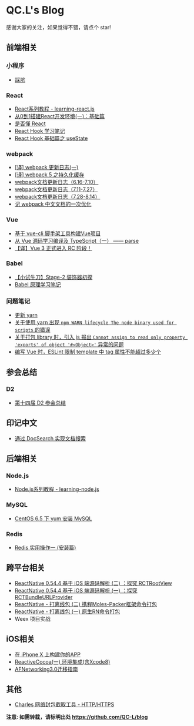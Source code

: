 # QC.L's Blog

感谢大家的关注，如果觉得不错，请点个 star!

## 前端相关

### 小程序

* [踩坑](https://github.com/QC-L/blog/issues/26)

### React

* [React系列教程 - learning-react.js](https://github.com/QC-L/learning-react.js)
* [从0到1搭建React开发环境(一)：基础篇](https://github.com/QC-L/blog/issues/14)
* [是否懂 React](https://github.com/QC-L/blog/issues/21)
* [React Hook 学习笔记](https://github.com/QC-L/blog/issues/30)
* [React Hook 基础篇之 useState ](https://github.com/QC-L/blog/issues/32)

### webpack

* [[译] webpack 更新日志(一)](https://github.com/QC-L/blog/issues/36)
* [[译] webpack 5 之持久化缓存](https://github.com/QC-L/blog/issues/37)
* [webpack文档更新日志（6.16-7.10）](https://github.com/QC-L/blog/issues/47)
* [webpack文档更新日志（7.11-7.27）](https://github.com/QC-L/blog/issues/50)
* [webpack文档更新日志（7.28-8.14）](https://github.com/QC-L/blog/issues/51)
* [记 webpack 中文文档的一次优化](https://github.com/QC-L/blog/issues/49)

### Vue

* [基于 vue-cli 脚手架工具构建Vue项目](https://github.com/QC-L/blog/issues/6)
* [从 Vue 源码学习编译及 TypeScript（一） —— parse](https://github.com/QC-L/blog/issues/46)
* [【译】Vue 3 正式进入 RC 阶段！](https://github.com/QC-L/blog/issues/48)

### Babel

* [【小试牛刀】Stage-2 装饰器初探](https://github.com/QC-L/blog/issues/29)
* [Babel 原理学习笔记](https://github.com/QC-L/blog/issues/34)

### 问题笔记

* [更新 yarn](https://github.com/QC-L/blog/issues/45)
* [关于使用 yarn 出现 `npm WARN lifecycle The node binary used for scripts` 的错误](https://github.com/QC-L/blog/issues/38)
* [关于打包 library 时，引入 js 报出 `Cannot assign to read only property 'exports' of object '#<Object>'` 异常的问题](https://github.com/QC-L/blog/issues/39)
* [编写 Vue 时，ESLint 限制 template 中 tag 属性不能超过多少个](https://github.com/QC-L/blog/issues/40)

## 参会总结

### D2

* [第十四届 D2 参会总结](https://github.com/QC-L/blog/issues/42)

## 印记中文

* [通过 DocSearch 实现文档搜索](https://github.com/QC-L/blog/issues/10)

## 后端相关

### Node.js

* [Node.js系列教程 - learning-node.js](https://github.com/QC-L/learning-node.js)

### MySQL

* [CentOS 6.5 下 yum 安装 MySQL](https://github.com/QC-L/blog/issues/7)

### Redis

* [Redis 实用操作一 (安装篇)](https://github.com/QC-L/blog/issues/16)

## 跨平台相关

* [ReactNative 0.54.4 基于 iOS 端源码解析 (二) ：探究 RCTRootView](https://github.com/QC-L/blog/issues/24)
* [ReactNative 0.54.4 基于 iOS 端源码解析 (一) ：探究 RCTBundleURLProvider](https://github.com/QC-L/blog/issues/23)
* [ReactNative - 打离线包 (二) 携程Moles-Packer框架命令打包](https://github.com/QC-L/blog/issues/4)
* [ReactNative - 打离线包 (一) 原生RN命令打包](https://github.com/QC-L/blog/issues/3)
* Weex 项目实战

## iOS相关

* [在 iPhone X 上构建你的APP](https://github.com/QC-L/blog/issues/5)
* [ReactiveCocoa(一) 环境集成(含Xcode8)](https://github.com/QC-L/blog/issues/2)
* [AFNetworking3.0迁移指南](https://github.com/QC-L/blog/issues/1)

## 其他

* [Charles 网络封包截取工具 - HTTP/HTTPS](https://github.com/QC-L/blog/issues/9)

**注意: 如需转载，请标明出处 https://github.com/QC-L/blog**
